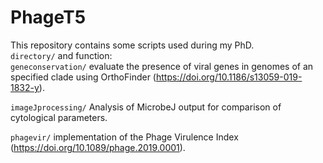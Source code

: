 # PhageT5
This repository contains some scripts used during my PhD.  
`directory/` and function:  
`geneconservation/` evaluate the presence of viral genes in genomes of an specified clade using OrthoFinder (https://doi.org/10.1186/s13059-019-1832-y).  
  
`imageJprocessing/` Analysis of MicrobeJ output for comparison of cytological parameters.  
  
`phagevir/` implementation of the Phage Virulence Index (https://doi.org/10.1089/phage.2019.0001).   
